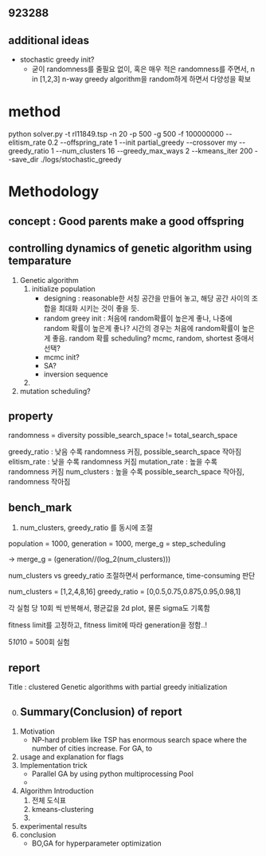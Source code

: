 ## 923288

## additional ideas
- stochastic greedy init?
    - 굳이 randomness를 줄필요 없이, 혹은 매우 적은 randomness를 주면서, n in [1,2,3] n-way greedy algorithm을 random하게 하면서 다양성을 확보

# method
python solver.py -t rl11849.tsp -n 20 -p 500 -g 500 -f 100000000 --elitism_rate 0.2 --offspring_rate 1 --init partial_greedy --crossover my --greedy_ratio 1 --num_clusters 16 --greedy_max_ways 2 --kmeans_iter 200 --save_dir ./logs/stochastic_greedy

# Methodology 
## concept : Good parents make a good offspring

## controlling dynamics of genetic algorithm using temparature
1. Genetic algorithm
    1. initialize population
        - designing : reasonable한 서칭 공간을 만들어 놓고, 해당 공간 사이의 조합을 최대화 시키는 것이 좋을 듯. 
        - random greey init : 처음에 random확률이 높은게 좋나, 나중에 random 확률이 높은게 좋나? 시간의 경우는 처음에 random확률이 높은게 좋음. random 확률 scheduling? mcmc, random, shortest 중애서 선택? 
        - mcmc init?
        - SA?
        - inversion sequence
    2. 
2. mutation scheduling?

## property

randomness = diversity
possible_search_space != total_search_space


greedy_ratio : 낮음 수록 randomness 커짐, possible_search_space 작아짐
elitism_rate : 낮을 수록 randomness 커짐
mutation_rate : 높을 수록 randomness 커짐
num_clusters : 높을 수록 possible_search_space 작아짐, randomness 작아짐



## bench_mark 

1. num_clusters, greedy_ratio 를 동시에 조절

population = 1000, generation = 1000, merge_g = step_scheduling

-> merge_g = (generation//(log_2(num_clusters)))

num_clusters vs greedy_ratio 조절하면서 performance, time-consuming 판단

num_clusters = [1,2,4,8,16]
greedy_ratio = [0,0.5,0.75,0.875,0.95,0.98,1]

각 실험 당 10회 씩 반복해서, 평균값을 2d plot, 물론 sigma도 기록함

fitness limit를 고정하고, fitness limit에 따라 generation을 정함..! 

5*10*10 = 500회 실험

## report

Title : clustered Genetic algorithms with partial greedy initialization

0. Summary(Conclusion) of report
    - 
1. Motivation
    - NP-hard problem like TSP has enormous search space where the number of cities increase. For GA, to
2. usage and explanation for flags
3. Implementation trick
    - Parallel GA by using python multiprocessing Pool
    - 
4. Algorithm Introduction
    1. 전체 도식표
    2. kmeans-clustering
    3. 
5. experimental results
6. conclusion
    - BO,GA for hyperparameter optimization 